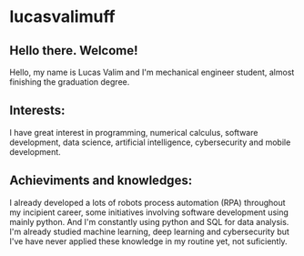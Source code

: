 # lucasvalimuff
## Hello there. Welcome!
Hello, my name is Lucas Valim and I'm mechanical engineer student, almost finishing the graduation degree.
## Interests:
I have great interest in programming, numerical calculus, software development, data science, artificial intelligence, cybersecurity and mobile development.
## Achieviments and knowledges:
I already developed a lots of robots process automation (RPA) throughout my incipient career, some initiatives involving software development using mainly python. And I'm constantly using python and SQL for data analysis.
I'm already studied machine learning, deep learning and cybersecurity but I've have never applied these knowledge in my routine yet, not suficiently.
